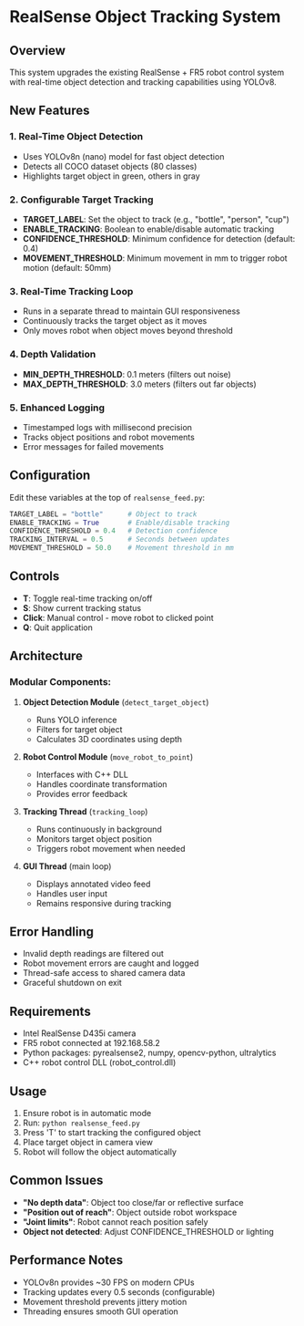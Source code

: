 # RealSense Object Tracking System

## Overview
This system upgrades the existing RealSense + FR5 robot control system with real-time object detection and tracking capabilities using YOLOv8.

## New Features

### 1. Real-Time Object Detection
- Uses YOLOv8n (nano) model for fast object detection
- Detects all COCO dataset objects (80 classes)
- Highlights target object in green, others in gray

### 2. Configurable Target Tracking
- **TARGET_LABEL**: Set the object to track (e.g., "bottle", "person", "cup")
- **ENABLE_TRACKING**: Boolean to enable/disable automatic tracking
- **CONFIDENCE_THRESHOLD**: Minimum confidence for detection (default: 0.4)
- **MOVEMENT_THRESHOLD**: Minimum movement in mm to trigger robot motion (default: 50mm)

### 3. Real-Time Tracking Loop
- Runs in a separate thread to maintain GUI responsiveness
- Continuously tracks the target object as it moves
- Only moves robot when object moves beyond threshold

### 4. Depth Validation
- **MIN_DEPTH_THRESHOLD**: 0.1 meters (filters out noise)
- **MAX_DEPTH_THRESHOLD**: 3.0 meters (filters out far objects)

### 5. Enhanced Logging
- Timestamped logs with millisecond precision
- Tracks object positions and robot movements
- Error messages for failed movements

## Configuration

Edit these variables at the top of `realsense_feed.py`:

```python
TARGET_LABEL = "bottle"      # Object to track
ENABLE_TRACKING = True       # Enable/disable tracking
CONFIDENCE_THRESHOLD = 0.4   # Detection confidence
TRACKING_INTERVAL = 0.5      # Seconds between updates
MOVEMENT_THRESHOLD = 50.0    # Movement threshold in mm
```

## Controls

- **T**: Toggle real-time tracking on/off
- **S**: Show current tracking status
- **Click**: Manual control - move robot to clicked point
- **Q**: Quit application

## Architecture

### Modular Components:
1. **Object Detection Module** (`detect_target_object`)
   - Runs YOLO inference
   - Filters for target object
   - Calculates 3D coordinates using depth

2. **Robot Control Module** (`move_robot_to_point`)
   - Interfaces with C++ DLL
   - Handles coordinate transformation
   - Provides error feedback

3. **Tracking Thread** (`tracking_loop`)
   - Runs continuously in background
   - Monitors target object position
   - Triggers robot movement when needed

4. **GUI Thread** (main loop)
   - Displays annotated video feed
   - Handles user input
   - Remains responsive during tracking

## Error Handling

- Invalid depth readings are filtered out
- Robot movement errors are caught and logged
- Thread-safe access to shared camera data
- Graceful shutdown on exit

## Requirements

- Intel RealSense D435i camera
- FR5 robot connected at 192.168.58.2
- Python packages: pyrealsense2, numpy, opencv-python, ultralytics
- C++ robot control DLL (robot_control.dll)

## Usage

1. Ensure robot is in automatic mode
2. Run: `python realsense_feed.py`
3. Press 'T' to start tracking the configured object
4. Place target object in camera view
5. Robot will follow the object automatically

## Common Issues

- **"No depth data"**: Object too close/far or reflective surface
- **"Position out of reach"**: Object outside robot workspace
- **"Joint limits"**: Robot cannot reach position safely
- **Object not detected**: Adjust CONFIDENCE_THRESHOLD or lighting

## Performance Notes

- YOLOv8n provides ~30 FPS on modern CPUs
- Tracking updates every 0.5 seconds (configurable)
- Movement threshold prevents jittery motion
- Threading ensures smooth GUI operation